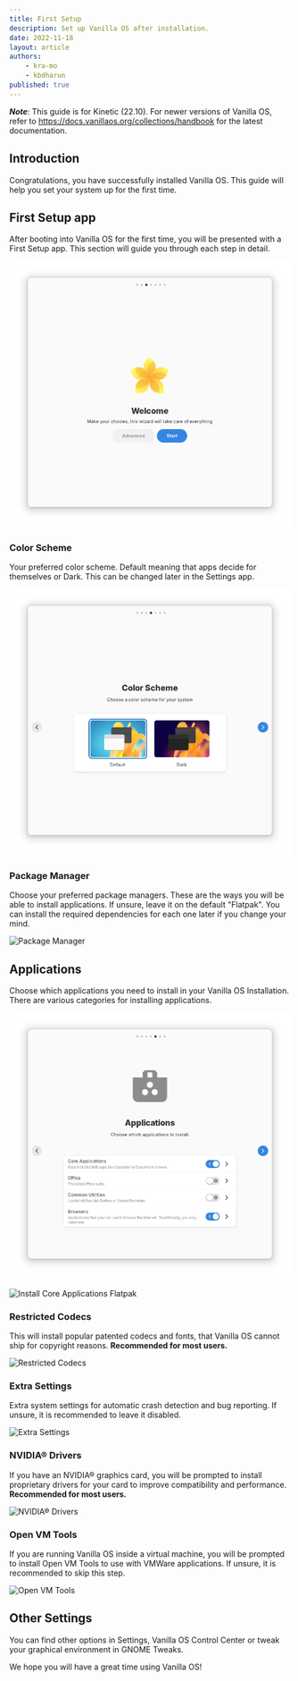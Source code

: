 ```yaml
---
title: First Setup
description: Set up Vanilla OS after installation.
date: 2022-11-18
layout: article	
authors: 
    - kra-mo
    - kbdharun
published: true
---
```


**_Note_**: This guide is for Kinetic (22.10). For newer versions of Vanilla OS, refer to <https://docs.vanillaos.org/collections/handbook> for the latest documentation.

## Introduction

Congratulations, you have successfully installed Vanilla OS.
This guide will help you set your system up for the first time.

## First Setup app

After booting into Vanilla OS for the first time, you will be presented with a First Setup app. This section will guide you through each step in detail.

![Welcome](/assets/uploads/First_Setup/first-setup-welcome.webp)

### Color Scheme

Your preferred color scheme. Default meaning that apps decide for themselves or Dark. This can be changed later in the Settings app.

![Color Scheme](/assets/uploads/First_Setup/first-setup-color-scheme.webp)

### Package Manager

Choose your preferred package managers. These are the ways you will be able to install applications. If unsure, leave it on the default "Flatpak". You can install the required dependencies for each one later if you change your mind.

![Package Manager](/assets/uploads/First_Setup/first-setup-package-managers.webp)

## Applications

Choose which applications you need to install in your Vanilla OS Installation. There are various categories for installing applications.

![Install Applications](/assets/uploads/First_Setup/first-setup-applications.webp)

![Install Core Applications Flatpak](/assets/uploads/First_Setup/first-setup-applications-flatpak-core.webp)

### Restricted Codecs

This will install popular patented codecs and fonts, that Vanilla OS cannot ship for copyright reasons. **Recommended for most users.**

![Restricted Codecs](/assets/uploads/First_Setup/first-setup-restricted-codecs.webp)

### Extra Settings

Extra system settings for automatic crash detection and bug reporting. If unsure, it is recommended to leave it disabled.

![Extra Settings](/assets/uploads/First_Setup/first-setup-extra-settings.webp)

### NVIDIA® Drivers

If you have an NVIDIA® graphics card, you will be prompted to install proprietary drivers for your card to improve compatibility and performance. **Recommended for most users.**

![NVIDIA® Drivers](/assets/uploads/First_Setup/first-setup-nvidia-drivers.webp)

### Open VM Tools

If you are running Vanilla OS inside a virtual machine, you will be prompted to install Open VM Tools to use with VMWare applications. If unsure, it is recommended to skip this step.

![Open VM Tools](/assets/uploads/First_Setup/first-setup-open-vm-tools.webp)

## Other Settings

You can find other options in Settings, Vanilla OS Control Center or tweak your graphical environment in GNOME Tweaks.

We hope you will have a great time using Vanilla OS!
